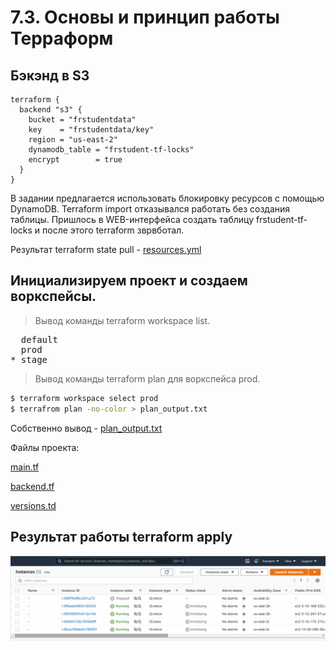 # 7.3. Основы и принцип работы Терраформ

## Бэкэнд в S3

```
terraform {
  backend "s3" {
    bucket = "frstudentdata"
    key    = "frstudentdata/key"
    region = "us-east-2"
    dynamodb_table = "frstudent-tf-locks"
    encrypt        = true
  }
}
```
В задании предлагается использовать блокировку ресурсов с помощью DynamoDB. Terraform import отказывался работать без создания таблицы. Пришлось в WEB-интерфейса создать таблицу frstudent-tf-locks и после этого terraform зврвботал.

Результат terraform state pull - [resources.yml](resources.yml)

## Инициализируем проект и создаем воркспейсы.

> Вывод команды terraform workspace list.

<pre>
  default
  prod
* stage
</pre>

> Вывод команды terraform plan для воркспейса prod.

```bash
$ terraform workspace select prod
$ terrafrom plan -no-color > plan_output.txt
```

Собственно вывод - [plan_output.txt](plan_output.txt)

Файлы проекта:

[main.tf](main.tf)

[backend.tf](backend.tf)

[versions.td](versions.td)

## Результат работы terraform apply
![Amazon panel](./Amazon.png)
